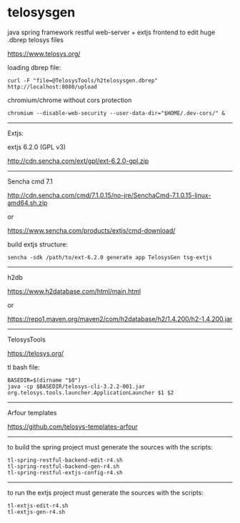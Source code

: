 # telosysgen

java spring framework restful web-server + extjs frontend to edit huge .dbrep telosys files

https://www.telosys.org/

loading dbrep file:

    curl -F "file=@TelosysTools/h2telosysgen.dbrep" http://localhost:8080/upload

chromium/chrome without cors protection

    chromium --disable-web-security --user-data-dir="$HOME/.dev-cors/" &

---

Extjs:

extjs 6.2.0 (GPL v3)

http://cdn.sencha.com/ext/gpl/ext-6.2.0-gpl.zip

---

Sencha cmd 7.1

http://cdn.sencha.com/cmd/7.1.0.15/no-jre/SenchaCmd-7.1.0.15-linux-amd64.sh.zip

or

https://www.sencha.com/products/extjs/cmd-download/

build extjs structure:

    sencha -sdk /path/to/ext-6.2.0 generate app TelosysGen tsg-extjs


---

h2db

https://www.h2database.com/html/main.html

or

https://repo1.maven.org/maven2/com/h2database/h2/1.4.200/h2-1.4.200.jar

---

TelosysTools

https://telosys.org/

tl bash file:

    BASEDIR=$(dirname "$0")
    java -cp $BASEDIR/telosys-cli-3.2.2-001.jar org.telosys.tools.launcher.ApplicationLauncher $1 $2
    
---

Arfour templates

https://github.com/telosys-templates-arfour

---

to build the spring project must generate the sources with the scripts:

    tl-spring-restful-backend-edit-r4.sh
    tl-spring-restful-backend-gen-r4.sh
    tl-spring-restful-extjs-config-r4.sh

---

to run the extjs project must generate the sources with the scripts:

    tl-extjs-edit-r4.sh
    tl-extjs-gen-r4.sh

